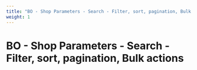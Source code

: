 ```yaml
---
title: "BO - Shop Parameters - Search - Filter, sort, pagination, Bulk actions"
weight: 1
---
```


# BO - Shop Parameters - Search - Filter, sort, pagination, Bulk actions
